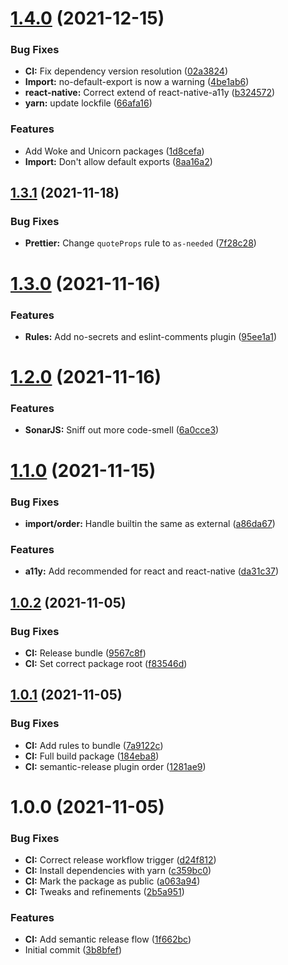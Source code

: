# [1.4.0](https://github.com/bothrs/eslint-config/compare/release/v1.3.1...release/v1.4.0) (2021-12-15)


### Bug Fixes

* **CI:** Fix dependency version resolution ([02a3824](https://github.com/bothrs/eslint-config/commit/02a382416d6a23d3e66813deaeed17102e044982))
* **Import:** no-default-export is now a warning ([4be1ab6](https://github.com/bothrs/eslint-config/commit/4be1ab6ca662de359028c122b9ce21e850bce040))
* **react-native:** Correct extend of react-native-a11y ([b324572](https://github.com/bothrs/eslint-config/commit/b324572e166e28a2081eaad79365ae3e2ea1bf3f))
* **yarn:** update lockfile ([66afa16](https://github.com/bothrs/eslint-config/commit/66afa16dac82503f930837ec403a02ad9a771c97))


### Features

* Add Woke and Unicorn packages ([1d8cefa](https://github.com/bothrs/eslint-config/commit/1d8cefae7636029d952109994bb4a77dc7440983))
* **Import:** Don't allow default exports ([8aa16a2](https://github.com/bothrs/eslint-config/commit/8aa16a2a36c8ee57e0149b6a691d66a654283ac1))

## [1.3.1](https://github.com/bothrs/eslint-config/compare/release/v1.3.0...release/v1.3.1) (2021-11-18)


### Bug Fixes

* **Prettier:** Change `quoteProps` rule to `as-needed` ([7f28c28](https://github.com/bothrs/eslint-config/commit/7f28c280e1b82750c193039bf666575e97570bf9))

# [1.3.0](https://github.com/bothrs/eslint-config/compare/release/v1.2.0...release/v1.3.0) (2021-11-16)


### Features

* **Rules:** Add no-secrets and eslint-comments plugin ([95ee1a1](https://github.com/bothrs/eslint-config/commit/95ee1a1849fcec19438e2bd19271bf07fc3baa4f))

# [1.2.0](https://github.com/bothrs/eslint-config/compare/release/v1.1.0...release/v1.2.0) (2021-11-16)


### Features

* **SonarJS:** Sniff out more code-smell ([6a0cce3](https://github.com/bothrs/eslint-config/commit/6a0cce3677e566c82306112618db719d9376815a))

# [1.1.0](https://github.com/bothrs/eslint-config/compare/release/v1.0.2...release/v1.1.0) (2021-11-15)


### Bug Fixes

* **import/order:** Handle builtin the same as external ([a86da67](https://github.com/bothrs/eslint-config/commit/a86da67fa32e0ade15eb5f435266cc0f6f724c06))


### Features

* **a11y:** Add recommended for react and react-native ([da31c37](https://github.com/bothrs/eslint-config/commit/da31c377b915b6ac8b8ce7a5645d6b4fcbc9d937))

## [1.0.2](https://github.com/bothrs/eslint-config/compare/release/v1.0.1...release/v1.0.2) (2021-11-05)


### Bug Fixes

* **CI:** Release bundle ([9567c8f](https://github.com/bothrs/eslint-config/commit/9567c8f68564b33f97c8cfac34aaa3583e7a8b70))
* **CI:** Set correct package root ([f83546d](https://github.com/bothrs/eslint-config/commit/f83546d80363480ad00a02a59618fe2d7e7008cc))

## [1.0.1](https://github.com/bothrs/eslint-config/compare/release/v1.0.0...release/v1.0.1) (2021-11-05)


### Bug Fixes

* **CI:** Add rules to bundle ([7a9122c](https://github.com/bothrs/eslint-config/commit/7a9122cb890d86d9c24f8c90123fd0f7be53b0d3))
* **CI:** Full build package ([184eba8](https://github.com/bothrs/eslint-config/commit/184eba85e7a11d5e82b4f434983d712fc57a3355))
* **CI:** semantic-release plugin order ([1281ae9](https://github.com/bothrs/eslint-config/commit/1281ae9f52b7c5ea813e64c437a3e2586b43037d))

# 1.0.0 (2021-11-05)


### Bug Fixes

* **CI:** Correct release workflow trigger ([d24f812](https://github.com/bothrs/eslint-config/commit/d24f8121ca25e5e59e7b360c2d0d38681dee7a40))
* **CI:** Install dependencies with yarn ([c359bc0](https://github.com/bothrs/eslint-config/commit/c359bc016cc15799b96b0af390f730f160111a8f))
* **CI:** Mark the package as public ([a063a94](https://github.com/bothrs/eslint-config/commit/a063a9425c140598d3c31d20b8838beaff68b55f))
* **CI:** Tweaks and refinements ([2b5a951](https://github.com/bothrs/eslint-config/commit/2b5a951f7b8dd900e58ea6486594843145480f6f))


### Features

* **CI:** Add semantic release flow ([1f662bc](https://github.com/bothrs/eslint-config/commit/1f662bce9e0d8325a930751aaff24c8ceb49b923))
* Initial commit ([3b8bfef](https://github.com/bothrs/eslint-config/commit/3b8bfef5c8d8dcef7d4e1fff000c2314bccb46e6))
